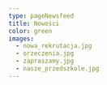 ```yaml
---
type: pageNewsfeed
title: Nowości
color: green
images:
  - nowa_rekrutacja.jpg
  - orzeczenia.jpg
  - zapraszamy.jpg
  - nasze_przedszkole.jpg
---
```

